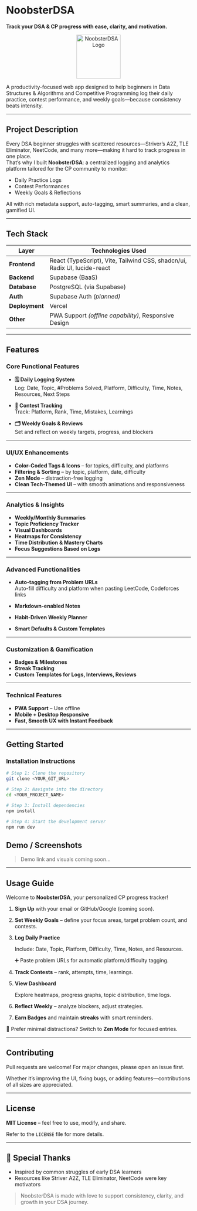 # NoobsterDSA

**Track your DSA & CP progress with ease, clarity, and motivation.**  

<p align="center">
  <img src="https://github.com/user-attachments/assets/e00834ab-7707-4620-b9c2-0fe9b8ff16d2" alt="NoobsterDSA Logo" width="120" />
</p>

A productivity-focused web app designed to help beginners in Data Structures & Algorithms and Competitive Programming log their daily practice, contest performance, and weekly goals—because consistency beats intensity.

---

## Project Description

Every DSA beginner struggles with scattered resources—Striver’s A2Z, TLE Eliminator, NeetCode, and many more—making it hard to track progress in one place.  
That’s why I built **NoobsterDSA**: a centralized logging and analytics platform tailored for the CP community to monitor:

- Daily Practice Logs
- Contest Performances
- Weekly Goals & Reflections

All with rich metadata support, auto-tagging, smart summaries, and a clean, gamified UI.

---

## Tech Stack

| Layer        | Technologies Used                                                                 |
|--------------|------------------------------------------------------------------------------------|
| **Frontend** | React (TypeScript), Vite, Tailwind CSS, shadcn/ui, Radix UI, lucide-react         |
| **Backend**  | Supabase (BaaS)                                                                   |
| **Database** | PostgreSQL (via Supabase)                                                         |
| **Auth**     | Supabase Auth *(planned)*                                                         |
| **Deployment** | Vercel                                                                         |
| **Other**    | PWA Support *(offline capability)*, Responsive Design                             |

---

## Features

### Core Functional Features

- **🗓️ Daily Logging System**  
  Log: Date, Topic, #Problems Solved, Platform, Difficulty, Time, Notes, Resources, Next Steps

- **🏁 Contest Tracking**  
  Track: Platform, Rank, Time, Mistakes, Learnings

- **🗂️ Weekly Goals & Reviews**  
  Set and reflect on weekly targets, progress, and blockers

---

### UI/UX Enhancements

- **Color-Coded Tags & Icons** – for topics, difficulty, and platforms  
- **Filtering & Sorting** – by topic, platform, date, difficulty  
- **Zen Mode** – distraction-free logging  
- **Clean Tech-Themed UI** – with smooth animations and responsiveness

---

### Analytics & Insights

- **Weekly/Monthly Summaries**  
- **Topic Proficiency Tracker**  
- **Visual Dashboards**  
- **Heatmaps for Consistency**  
- **Time Distribution & Mastery Charts**  
- **Focus Suggestions Based on Logs**

---

### Advanced Functionalities

- **Auto-tagging from Problem URLs**  
  Auto-fill difficulty and platform when pasting LeetCode, Codeforces links

- **Markdown-enabled Notes**  
- **Habit-Driven Weekly Planner**  
- **Smart Defaults & Custom Templates**

---

### Customization & Gamification

- **Badges & Milestones**  
- **Streak Tracking**  
- **Custom Templates for Logs, Interviews, Reviews**

---

### Technical Features

- **PWA Support** – Use offline  
- **Mobile + Desktop Responsive**  
- **Fast, Smooth UX with Instant Feedback**

---

## Getting Started

### Installation Instructions

```bash
# Step 1: Clone the repository
git clone <YOUR_GIT_URL>

# Step 2: Navigate into the directory
cd <YOUR_PROJECT_NAME>

# Step 3: Install dependencies
npm install

# Step 4: Start the development server
npm run dev
```

## Demo / Screenshots

> Demo link and visuals coming soon...
> 

---

## Usage Guide

Welcome to **NoobsterDSA**, your personalized CP progress tracker!

1. **Sign Up** with your email or GitHub/Google (coming soon).
2. **Set Weekly Goals** – define your focus areas, target problem count, and contests.
3. **Log Daily Practice**
    
    Include: Date, Topic, Platform, Difficulty, Time, Notes, and Resources.
    
    ➕ Paste problem URLs for automatic platform/difficulty tagging.
    
4. **Track Contests** – rank, attempts, time, learnings.
5. **View Dashboard**
    
    Explore heatmaps, progress graphs, topic distribution, time logs.
    
6. **Reflect Weekly** – analyze blockers, adjust strategies.
7. **Earn Badges** and maintain **streaks** with smart reminders.

📴 Prefer minimal distractions? Switch to **Zen Mode** for focused entries.

---

## Contributing

Pull requests are welcome! For major changes, please open an issue first.

Whether it’s improving the UI, fixing bugs, or adding features—contributions of all sizes are appreciated.

---

## License

**MIT License** – feel free to use, modify, and share.

Refer to the `LICENSE` file for more details.

---

## 🙌 Special Thanks

- Inspired by common struggles of early DSA learners
- Resources like Striver A2Z, TLE Eliminator, NeetCode were key motivators

> NoobsterDSA is made with love to support consistency, clarity, and growth in your DSA journey.
